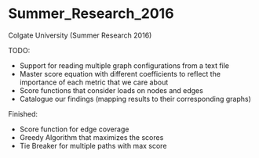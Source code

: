 # Summer_Research_2016
Colgate University (Summer Research 2016)

TODO:
- Support for reading multiple graph configurations from a text file
- Master score equation with different coefficients to reflect the importance of each metric 
  that we care about
- Score functions that consider loads on nodes and edges 
- Catalogue our findings (mapping results to their corresponding graphs) 

Finished:
- Score function for edge coverage 
- Greedy Algorithm that maximizes the scores
- Tie Breaker for multiple paths with max score
